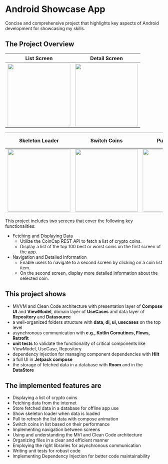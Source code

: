 # Android Showcase App

Concise and comprehensive project that highlights key aspects of Android development for showcasing my skills.

## The Project Overview

| List Screen |  Detail Screen |
| --- |  --- | 
| <img src="https://github.com/user-attachments/assets/875bb5f8-3851-45ec-9464-131dc01d2d1d" width="200"> |  <img src="https://github.com/user-attachments/assets/7103f2e0-225a-4677-9568-979bad86cfda" width="200"> | 

| Skeleton Loader | Switch Coins | Pull to refresh | Offline mode | Orientation change |
| --- |  --- |  --- | --- | --- | 
| <img src="https://github.com/user-attachments/assets/56961511-e576-45cc-9248-48c4be162612" width="200"> |  <img src="https://github.com/user-attachments/assets/ceef7a58-6b93-45e8-9a18-1f6e78516b0c" width="200"> |  <img src="https://github.com/user-attachments/assets/8f678d94-8cf6-49f9-8f99-61e4092a08b7" width="200"> | <img src="https://github.com/user-attachments/assets/9a2fcc1f-8ee1-44c8-80de-af9f58528585" width="200">  | --- | 

This project includes two screens that cover the following key functionalities:

* Fetching and Displaying Data
  * Utilize the CoinCap REST API to fetch a list of crypto coins.
  * Display a list of the top 100 best or worst coins on the first screen of the app.
* Navigation and Detailed Information
  * Enable users to navigate to a second screen by clicking on a coin list item.
  * On the second screen, display more detailed information about the selected coin.

## This project shows

* MVVM and Clean Code architecture with presentation layer of **Compose UI** and **ViewModel**, domain layer of **UseCases** and data layer of **Repository** and **Datasource**
* a well-organized folders structure with **data, di, ui, usecases** on the top level
* asynchronous communication with **e.g., Kotlin Coroutines, Flows, Retrofit**
* **unit tests** to validate the functionality of critical components like ViewModel, UseCase, Repository
* dependency injection for managing component dependencies with **Hilt**
* a full UI in **Jetpack compose**
* the storage of fetched data in a database with **Room** and in the **DataStore**

## The implemented features are

* Displaying a list of crypto coins
* Fetching data from the internet
* Store fetched data in a database for offline app use
* Show skeleton loader when data is loaded
* Pull to refresh the list data with compose animation
* Switch coins in list based on their performance
* Implementing navigation between screens
* Using and understanding the MVI and Clean Code architecture
* Organizing files in a clear and efficient manner
* Employing the right libraries for asynchronous communication
* Writing unit tests for robust code
* Implementing Dependency Injection for better code maintainability
